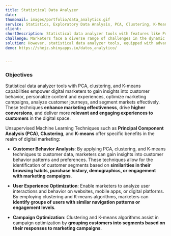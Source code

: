 ```yaml
---
title: Statistical Data Analyzer
date:
thumbnail: images/portfolio/data_analytics.gif
service: Statistics, Exploratory Data Analysis, PCA, Clustering, K-Means
client:
shortDescription: Statistical data analyzer tools with features like Principal Component Analysis (PCA), Clustering, and K-means offer significant advantages in data analysis and decision-making.
challenge: Marketers face a diverse range of challenges in the dynamic world of marketing. Key challenges include handling vast volumes of data, accurately segmenting the target audience, staying ahead in a competitive landscape, adapting to changing consumer behavior, and measuring the ROI effectively.
solution: However, statistical data analyzer tools, equipped with advanced features like Principal Component Analysis (PCA), Clustering, and K-means, provide powerful solutions. These tools simplify complex datasets through dimensionality reduction using PCA, aid in effective audience segmentation with Clustering, and refine customer understanding with the K-means algorithm. By harnessing these sophisticated statistical tools, marketers can optimize strategies, personalize campaigns, and enhance customer experiences, overcoming challenges and gaining a competitive edge in the dynamic market landscape.
demo: https://shejz.shinyapps.io/datos_analytico/


---
```



### Objectives

Statistical data analyzer tools with PCA, clustering, and K-means capabilities empower digital marketers to gain insights into customer behavior, personalize content and experiences, optimize marketing campaigns, analyze customer journeys, and segment markets effectively. These techniques **enhance marketing effectiveness**, drive **higher conversions**, and deliver more **relevant and engaging experiences to customers** in the digital space.

Unsupervised Machine Learning Techniques such as **Principal Component Analysis (PCA)**, **Clustering**, and **K-means** offer specific benefits in the realm of digital marketing:

- **Customer Behavior Analysis**: By applying PCA, clustering, and K-means techniques to customer data, marketers can gain insights into customer behavior patterns and preferences. These techniques allow for the identification of customer segments based on **similarities in their browsing habits, purchase history, demographics, or engagement with marketing campaigns**.

- **User Experience Optimization**: Enable marketers to analyze user interactions and behavior on websites, mobile apps, or digital platforms. By employing clustering and K-means algorithms, marketers can **identify groups of users with similar navigation patterns or engagement levels**.

- **Campaign Optimization**: Clustering and K-means algorithms assist in campaign optimization by **grouping customers into segments based on their responses to marketing campaigns**.
